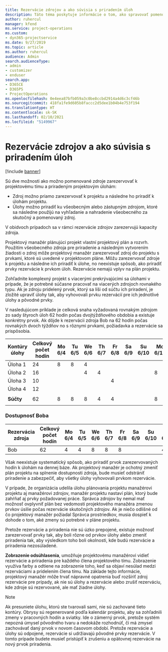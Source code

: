 ```yaml
---
title: Rezervácie zdrojov a ako súvisia s priradením úloh
description: Táto téma poskytuje informácie o tom, ako spravovať pomenované zdroje, rezervácie zdrojov a priradenia úloh a ako navzájom súvisia.
author: ruhercul
manager: kfend
ms.service: project-operations
ms.custom:
- dyn365-projectservice
ms.date: 9/27/2019
ms.topic: article
ms.author: ruhercul
audience: Admin
search.audienceType:
- admin
- customizer
- enduser
search.app:
- D365CE
- D365PS
- ProjectOperations
ms.openlocfilehash: 0e4eea87bfb059a3c0be8ccbd2914a4d6c3cf46b
ms.sourcegitcommit: 418fa1fe9d605b8faccc2d5dee1b04b4e753f194
ms.translationtype: HT
ms.contentlocale: sk-SK
ms.lasthandoff: 02/10/2021
ms.locfileid: "5149967"
---
```

# <a name="resource-bookings-and-how-they-relate-to-task-assignments"></a>Rezervácie zdrojov a ako súvisia s priradením úloh

[!include [banner](../includes/psa-now-project-operations.md)]

Sú dve možnosti ako možno pomenované zdroje zarezervovať k projektovému tímu a priradeným projektovým úlohám:

- Zdroj možno priamo zarezervovať k projektu a následne ho priradiť k úlohám projektu.
- Úlohy možno priradiť ku všeobecným alebo zástupným zdrojom, ktoré sa následne použijú na vyhľadanie a nahradenie všeobecného za skutočný a pomenovaný zdroj. 

V obidvoch prípadoch sa v rámci rezervácie zdrojov zarezervujú kapacity zdroja.

Projektový manažér plánujúci projekt vlastní projektový plán a rozvrh. Použitím všeobecného zdroja pre priradenie a následným vytvorením žiadosti o zdroj môže projektový manažér zarezervovať zdroj do projektu s prvkami, ktoré sú uvedené v projektovom pláne. Môžu zarezervovať zdroje k projektu a následne ich priradiť k úlohe, no neexistuje spôsob, ako priradiť prvky rezervácie k prvkom úloh. Rezervácie nemajú vplyv na plán projektu.

Zohľadnite komplexný projekt s viacerými prekrývajúcimi sa úlohami v prípade, že je potrebné súčasne pracovať na viacerých zdrojoch rovnakého typu. Ak je zdroju pridelený prvok, ktorý sa líši od súčtu ich priradení, je zložité upraviť úlohy tak, aby vyhovovali prvku rezervácií pre ich jednotlivé úlohy a pôvodné prvky.

V nasledujúcom príklade je celková snaha vyžadovaná rovnakým zdrojom zo sady štyroch úloh 62 hodín počas dvojtýždňového obdobia a existuje konkrétny prvok. Ak dôjde k rezervácii zdroja Bob na 62 hodín počas rovnakých dvoch týždňov no s rôznymi prvkami, požiadavka a rezervácie sa prispôsobia.

| **Kontúry úlohy**    | **Celkový počet hodín** | Mo 6/4 | Tu 6/5 | We 6/6 | Th 6/7 | Fr 6/8 | Sa 6/9 | Su 6/10 | Mo 6/11 | Tu 6/12 | We 6/13 | Th 6/14 | Fr 6/15 |
|----------------------|-----------------|--------|--------|--------|--------|--------|--------|---------|---------|---------|---------|---------|---------|
| Úloha 1               | 24              | 8      | 8      | 4      |        |        |        |         |         |         | 4       |         |         |
| Úloha 2               | 16              |        |        | 4      | 4      |        |        |         | 8       |         |         |         |         |
| Úloha 3               | 10              |        |        |        |        | 4      |        |         |         | 4       |         | 2       |         |
| Úloha 4               | 12              |        |        |        |        |        |        |         |         |         | 4       |         | 8       |
|                      |                 |        |        |        |        |        |        |         |         |         |         |         |         |
| **Súčty**           | 62              | 8      | 8      | 8      | 4      | 4      |        |         | 8       | 4       | 8       | 2       | 8       |
|                      |                 |        |        |        |        |        |        |         |         |         |         |

### <a name="bobs-availability"></a>Dostupnosť Boba
| **Rezervácia zdroja** | **Celkový počet hodín** | Mo 6/4 | Tu 6/5 | We 6/6 | Th 6/7 | Fr 6/8 | Sa 6/9 | Su 6/10 | Mo 6/11 | Tu 6/12 | We 6/13 | Th 6/14 | Fr 6/15 |
|------------------------|-----------------|--------|--------|--------|--------|--------|--------|---------|---------|---------|---------|---------|---------|
| Bob                    | 62              | 4      | 4      | 8      | 8      | 8      |        |         | 4       | 4       | 8       | 8       | 6       |

Však neexistuje systematický spôsob, ako priradiť prvok zarezervovaných hodín k úlohám na dennej báze. Ak projektový manažér je ochotný zmeniť plán projektu na splnenie dostupnosti zdroja, bude musieť odstrániť priradenie a zabezpečiť, aby všetky úlohy vyhovovali prvkom rezervácie.

V prípade, že organizácia udelila úlohu plánovania projektu manažérovi projektu aj manažérovi zdrojov, manažér projektu nastaví plán, ktorý bude zahŕňať aj prvky požadovanej práce. Správca zdrojov by nemal mať možnosť ovplyvniť plán bez vedomosti projektového manažéra zmenou prvkov úsilie počas rezervácie skutočných zdrojov. Ak je niečo odlišné od čo projektový manažér požiadal Správca prostriedkov, musia dospieť k dohode o tom, aké zmeny sú potrebné v pláne projektu.

Pretože rezervácie a priradenia nie sú úzko prepojené, existuje možnosť zarezervovať prvky tak, aby boli rôzne od prvkov úlohy alebo zmeniť priradenia tak, aby výsledkom toho boli okolnosti, kde budú rezervácie a priradenia nezosúladené.

**Zobrazenie odsúhlasenia**, umožňuje projektovému manažérovi vidieť rezervácie a priradenia pre každého člena projektového tímu. Zobrazenie využíva farby a odtiene na zobrazenie toho, keď sa objaví nesúlad medzi rezerváciami a pridelením člena tímu. Na základe tejto informácie, projektový manažér môže trvať nápravné opatrenia buď rozšíriť zdroj rezervácie pre prípady, ak nie sú úlohy a rezervácie alebo zrušiť rezerváciu, kde zdroje sú rezervované, ale mať žiadne úlohy.

> [!NOTE]
> Ak presuniete úlohu, ktorú ste tvarovali sami, nie sú zachované tieto kontúry. Obrysy sú regenerované podľa kalendár projektu, aby sa zohľadnili zmeny v pracovných hodín a sviatky. Ide o zámerný prvok, pretože systém nepozná úmysel pôvodného tvaru a nedokáže rozhodnúť, či má zmysel zachovávať daný prvok v novom časovom období. Pretože rezervácie a úlohy sú odpojené, rezervácie si udržiavajú pôvodné prvky rezervácie. V tomto prípade budete musieť pristúpiť k zrušeniu a opätovnej rezervácie na nový prvok priradenia.

